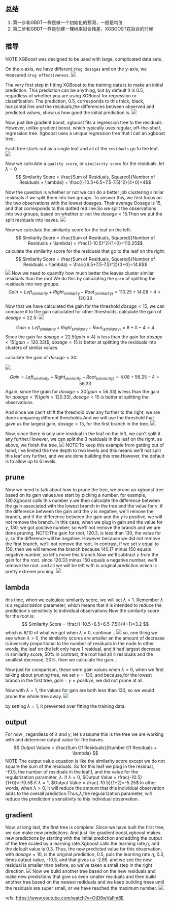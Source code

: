 ## 总结
1. 第一步和GBDT一样是做一个初始化的预测，一般是均值
2. 第二步和GBDT一样是创建一棵树来拟合残差，XGBOOST在拟合的时候


## 推导

NOTE:XGBoost was designed to be used with large, complicated data sets.

On the x-axis, we have different `drug dosages` and on the y-axis, we measured `drug effectiveness`.
![](./alg_tree_xgboost_regression/1.png)

The very first step in fitting XGBoost to the training data is to make an initial prediction. This prediction can be anything, but by default it is 0.5, regardless of whether you are using XGBoost for regression or classification. The prediction, 0.5, corresponds to this thick, black, horizontal line and the residuals,the differences between observed and predicted values, show us how good the initial prediction is.
![](./alg_tree_xgboost_regression/2.png)


Now, just like gradient boost, xgboost fits a regression tree to the residuals. However, unlike gradient boost, which typically uses regular, off-the-shelf, regression tree. Xgboost uses a unique regression tree that I call an xgboost tree.

Each tree starts out as a single leaf and all of the `residuals` go to the leaf.
![](./alg_tree_xgboost_regression/3.gif)

Now we calculate a `quality score`, or `similarity score` for the residuals. let $\lambda = 0$
$$ Similarity Score = \frac{Sum of Residuals, Squared}{Number of Residuals + \lambda} = \frac{(-10.5+6.5+7.5-7.5)^2}{4+0}=4$$

Now the question is whether or not we can do a better job clustering similar residuals if we split them into two groups. To answer this, we first focus on the two observations with the lowest dosages. Their average Dosage is 15, and that corresponds to this dotted red line.So we split the observations into two groups, based on whether or not the $dosage < 15$.Then we put the split residuals into leaves.
![](./alg_tree_xgboost_regression/4.gif)

Now we calculate the similarity score for the leaf on the left:
$$ Similarity Score = \frac{Sum of Residuals, Squared}{Number of Residuals + \lambda} = \frac{(-10.5)^2}{1+0}=110.25$$
calculate the similarity score for the residuals that go to the leaf on the right:
$$ Similarity Score = \frac{Sum of Residuals, Squared}{Number of Residuals + \lambda} = \frac{(6.5+7.5-7.5)^2}{3+0}=14.8$$
![](./alg_tree_xgboost_regression/5.png)
Now we need to quantify how much better the leaves cluster similar residuals than the root.We do this by calculating the `gain` of splitting the residuals into two groups.
$$ Gain = Left_{similarity}+Right_{similarity}-Root_(similarity)  = 110.25 + 14.08 - 4 = 120.33 $$
Now that we have calculated the gain for the threshold $dosage < 15$, we can compare it to the gain calculated for other thresholds.
calculate the gain of $dosage < 22.5$:
![](./alg_tree_xgboost_regression/6.png)

$$ Gain = Left_{similarity}+Right_{similarity}-Root_(similarity)  = 8 + 0 - 4 = 4 $$
Since the gain for $dosage<22.5(gain=4)$ is less than the gain for $dosage<15(gain=120.33)$$, $dosage < 15$ is better at splitting the residuals into clusters of similar values.

calculate the gain of $dosage < 30$:

![](./alg_tree_xgboost_regression/7.png)

$$ Gain = Left_{similarity}+Right_{similarity}-Root_(similarity)  = 4.08 + 56.25-4 = 56.33 $$
Again, since the grain for $dosage < 30(gain=56.33)$ is less than the gain for $dosage < 15(gain=120.33)$, $dosage < 15$ is better at splitting the observations.

And since we can't shift the threshold over any further to the right, we are done comparing different thresholds.And we will use the threshold that gave us the largest gain, $dosage < 15$, for the first branch in the tree.
![](./alg_tree_xgboost_regression/8.png)

Now, since there is only one residual in the leaf on the left, we can't split it any further.However, we can split the 3 residuals in the leaf on the right. as above, we finish the tree.
![](./alg_tree_xgboost_regression/9.png)
NOTE:To keep this example from getting out of hand, I've limited the tree depth to two levels and this means we'll not split this leaf any further, and we are done building this tree.However, the default is to allow up to 6 levels.

## prune
Now we need to talk about how to prune the tree, we prune an xgboost tree based on its gain values.we start by picking a number, for example, 130.Xgboost calls this number $\gamma$.we then calculate the difference between the gain associated with the lowest branch in the tree and the value for $\gamma$. if the difference between the gain and the $\gamma$ is negative, we'll remove the branch, and if the difference between the gain and the $\gamma$ is positive, we will not remove the branch. In this case, when we plug in gain and the value for $\gamma$, 130, we got positive number, so we'll not remove the branch and we are done pruning.
NOTE:The gain for root, 120.3, is less than 130, the value for $\gamma$, so the difference will be negative. However because we did not remove the first branch, we'll not remove the root.
In contrast, if we set $\gamma$ equal to 150, then we will remove the branch because 140.17 minus 150 equals negative number, so let's move this branch.Now we'll subtract $\gamma$ from the gain for the root. since 120.33 minus 150 equals a negative number, we'll remove the root. and all we will be left with is original prediction which is pretty extreme pruning.
![](./alg_tree_xgboost_regression/10.gif)


## lambda
this time, when we calculate similarity score, we will set $\lambda = 1$. Remember $\lambda$ is a regularization parameter, which means that it is intended to reduce the prediction's sensitivity to individual observations.Now the similarity score for the root is:
$$ Similarity Score = \frac{(-10.5+6.5+6.5-7.5)}{4+1}=3.2 $$
which is 8/10 of what we got when $\lambda = 0$, continue...
![](./alg_tree_xgboost_regression/11.png)
so, one thing we see when $\lambda > 0$, the similarity scores are smaller an the amount of decrease is inversely proportional to the number of residuals in the node.In other words, the leaf on the left only have 1 residual, and it had largest decrease in similarity score, 50%.In contrast, the root had all 4 residuals and the smallest decrease, 20%.
then we calculate the gain...

Now just for comparison, these were gain values when $\lambda = 0$, when we first talking about pruning tree, we set $\gamma = 130$, and because,for the lowest branch in the first tree, $gain - \gamma = positive$, we did not prune at all.

Now with $\lambda =1$, the values for gain are both less than 130, so we would prune the whole tree away.
![](./alg_tree_xgboost_regression/12.png)

by setting $\lambda=1$, it prevented over fitting the training data.


## output
For now , regardless of $\lambda$ and $\gamma$, let's assume this is the tree we are working with and determine output value for the leaves.
$$ Output Values = \frac{Sum Of Residuals}{Number Of Residuals + \lambda} $$
NOTE:The output value equation is like the similarity score except we do not square the sum of the residuals.
So for this leaf we plug in the residual, -10.5, the number of residuals in the leaf,1, and the value for the regularization parameter, $\lambda$.
if $\lambda = 0$, $Output Value = \frac{-10.5}{1+0}=-10.5$
if $\lambda = 1$, $Output Value = \frac{-10.5}{1+2}=-5.25$
In other words, when $\lambda > 0$, it will reduce the amount that this individual observation adds to the overall prediction.Thus,$\lambda$,the regularization parameter, will reduce the prediction's sensitivity to this individual observation.

## gradient
Now, at long last, the first tree is complete. Since we have built the first tree, we can make new predictions. And just like gradient boost,xgboost makes new predictions by starting with the initial prediction and adding the output of the tree scaled by a learning rate.Xgboost calls the learning rate,$\eta$, and the default value is 0.3.
Thus, the new predicted value for this observation, with $dosage = 10$, is the original prediction, 0.5, puls the learning rate $\eta$, 0.3, times output value, -10.5, and that gives us -2.65. and we see the new residual is smaller than before, so we've taken a small step in the right direction.
![](./alg_tree_xgboost_regression/13.png)
Now we build another tree based on the new residuals and make new predictions that give us even smaller residuals and then build another tree based on the newest rediduals and we keep building trees until the residuals are super small, or we have reached the maximum number.
![](./alg_tree_xgboost_regression/14.png)



refs:
https://www.youtube.com/watch?v=OtD8wVaFm6E





